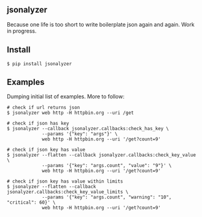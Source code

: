 ## jsonalyzer

Because one life is too short to write boilerplate json again and again. Work in progress.

## Install

```
$ pip install jsonalyzer
```

## Examples

Dumping initial list of examples. More to follow:

```
# check if url returns json
$ jsonalyzer web http -H httpbin.org --uri /get

# check if json has key
$ jsonalyzer --callback jsonalyzer.callbacks:check_has_key \
             --params '{"key": "args"}' \
             web http -H httpbin.org --uri '/get?count=9'

# check if json key has value
$ jsonalyzer --flatten --callback jsonalyzer.callbacks:check_key_value \
             --params '{"key": "args.count", "value": "9"}' \
             web http -H httpbin.org --uri '/get?count=9'

# check if json key has value within limits
$ jsonalyzer --flatten --callback jsonalyzer.callbacks:check_key_value_limits \
             --params '{"key": "args.count", "warning": "10", "critical": 60}' \
             web http -H httpbin.org --uri '/get?count=9'
```
